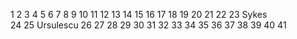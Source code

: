1
2
3
4
5
6
7
8
9
10
11
12
13
14
15
16
17
18
19
20
21
22
23 Sykes  
24
25 Ursulescu
26
27
28
29
30
31
32
33
34
35
36
37
38
39
40
41
